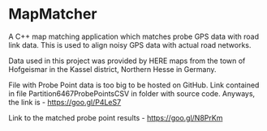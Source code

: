 # MapMatcher
A C++ map matching application which matches probe GPS data with road link data. This is used to align noisy GPS data with actual road networks.

Data used in this project was provided by HERE maps from the town of Hofgeismar in the Kassel district, Northern Hesse in Germany.

File with Probe Point data is too big to be hosted on GitHub. Link contained in file Partition6467ProbePointsCSV in folder with source code.
Anyways, the link is - https://goo.gl/P4LeS7

Link to the matched probe point results - https://goo.gl/N8PrKm
